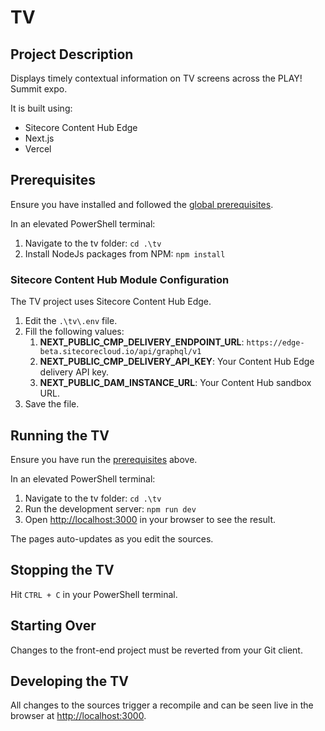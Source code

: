 # TV

## Project Description

Displays timely contextual information on TV screens across the PLAY! Summit expo.

It is built using:

- Sitecore Content Hub Edge
- Next.js
- Vercel

## Prerequisites

Ensure you have installed and followed the [global prerequisites](../prerequisites.md).

In an elevated PowerShell terminal:

1. Navigate to the tv folder: `cd .\tv`
2. Install NodeJs packages from NPM: `npm install`

### Sitecore Content Hub Module Configuration

The TV project uses Sitecore Content Hub Edge.

1. Edit the `.\tv\.env` file.
2. Fill the following values:
   1. **NEXT_PUBLIC_CMP_DELIVERY_ENDPOINT_URL**: `https://edge-beta.sitecorecloud.io/api/graphql/v1`
   2. **NEXT_PUBLIC_CMP_DELIVERY_API_KEY**: Your Content Hub Edge delivery API key.
   3. **NEXT_PUBLIC_DAM_INSTANCE_URL**: Your Content Hub sandbox URL.
3. Save the file.

## Running the TV

Ensure you have run the [prerequisites](#Prerequisites) above.

In an elevated PowerShell terminal:

1. Navigate to the tv folder: `cd .\tv`
2. Run the development server: `npm run dev`
3. Open [http://localhost:3000](http://localhost:3000) in your browser to see the result.

The pages auto-updates as you edit the sources.

## Stopping the TV

Hit `CTRL + C` in your PowerShell terminal.

## Starting Over

Changes to the front-end project must be reverted from your Git client.

## Developing the TV

All changes to the sources trigger a recompile and can be seen live in the browser at [http://localhost:3000](http://localhost:3000).
